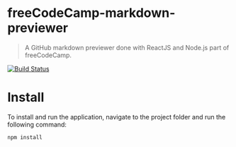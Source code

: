 # freeCodeCamp-markdown-previewer
> A GitHub markdown previewer done with ReactJS and Node.js part of freeCodeCamp.

[![Build Status](https://travis-ci.org/hptks/freecodecamp-markdown-previewer.svg?branch=master)](https://travis-ci.org/hptks/freecodecamp-markdown-previewer)

# Install
To install and run the application, navigate to the project folder and run the following command:
```
npm install
```
